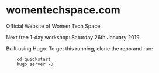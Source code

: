 # womentechspace.com
Official Website of Women Tech Space.

Next free 1-day workshop: Saturday 26th January 2019.

Built using Hugo. To get this running, clone the repo and run:
```
	cd quickstart
	hugo server -D
```  
